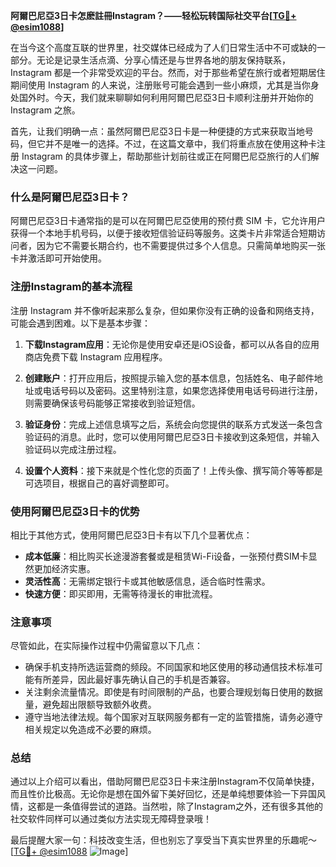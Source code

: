 **阿爾巴尼亞3日卡怎麽註冊Instagram？——轻松玩转国际社交平台[[TG💪+ @esim1088](https://t.me/s/esim1088)]**

在当今这个高度互联的世界里，社交媒体已经成为了人们日常生活中不可或缺的一部分。无论是记录生活点滴、分享心情还是与世界各地的朋友保持联系，Instagram 都是一个非常受欢迎的平台。然而，对于那些希望在旅行或者短期居住期间使用 Instagram 的人来说，注册账号可能会遇到一些小麻烦，尤其是当你身处国外时。今天，我们就来聊聊如何利用阿爾巴尼亞3日卡顺利注册并开始你的 Instagram 之旅。

首先，让我们明确一点：虽然阿爾巴尼亞3日卡是一种便捷的方式来获取当地号码，但它并不是唯一的选择。不过，在这篇文章中，我们将重点放在使用这种卡注册 Instagram 的具体步骤上，帮助那些计划前往或正在阿爾巴尼亞旅行的人们解决这一问题。

### 什么是阿爾巴尼亞3日卡？

阿爾巴尼亞3日卡通常指的是可以在阿爾巴尼亞使用的预付费 SIM 卡，它允许用户获得一个本地手机号码，以便于接收短信验证码等服务。这类卡片非常适合短期访问者，因为它不需要长期合约，也不需要提供过多个人信息。只需简单地购买一张卡并激活即可开始使用。

### 注册Instagram的基本流程

注册 Instagram 并不像听起来那么复杂，但如果你没有正确的设备和网络支持，可能会遇到困难。以下是基本步骤：

1. **下载Instagram应用**：无论你是使用安卓还是iOS设备，都可以从各自的应用商店免费下载 Instagram 应用程序。
   
2. **创建账户**：打开应用后，按照提示输入您的基本信息，包括姓名、电子邮件地址或电话号码以及密码。这里特别注意，如果您选择使用电话号码进行注册，则需要确保该号码能够正常接收到验证短信。

3. **验证身份**：完成上述信息填写之后，系统会向您提供的联系方式发送一条包含验证码的消息。此时，您可以使用阿爾巴尼亞3日卡接收到这条短信，并输入验证码以完成注册过程。

4. **设置个人资料**：接下来就是个性化您的页面了！上传头像、撰写简介等等都是可选项目，根据自己的喜好调整即可。

### 使用阿爾巴尼亞3日卡的优势

相比于其他方式，使用阿爾巴尼亞3日卡有以下几个显著优点：
- **成本低廉**：相比购买长途漫游套餐或是租赁Wi-Fi设备，一张预付费SIM卡显然更加经济实惠。
- **灵活性高**：无需绑定银行卡或其他敏感信息，适合临时性需求。
- **快速方便**：即买即用，无需等待漫长的审批流程。

### 注意事项

尽管如此，在实际操作过程中仍需留意以下几点：
- 确保手机支持所选运营商的频段。不同国家和地区使用的移动通信技术标准可能有所差异，因此最好事先确认自己的手机是否兼容。
- 关注剩余流量情况。即使是有时间限制的产品，也要合理规划每日使用的数据量，避免超出限额导致额外收费。
- 遵守当地法律法规。每个国家对互联网服务都有一定的监管措施，请务必遵守相关规定以免造成不必要的麻烦。

### 总结

通过以上介绍可以看出，借助阿爾巴尼亞3日卡来注册Instagram不仅简单快捷，而且性价比极高。无论你是想在国外留下美好回忆，还是单纯想要体验一下异国风情，这都是一条值得尝试的道路。当然啦，除了Instagram之外，还有很多其他的社交软件同样可以通过类似方法实现无障碍登录哦！

最后提醒大家一句：科技改变生活，但也别忘了享受当下真实世界里的乐趣呢～ [[TG💪+ @esim1088](https://t.me/s/esim1088) ![Image](https://i.postimg.cc/4NQfJmqS/Snipaste-2025-05-13-00-14-12.png)]